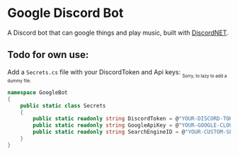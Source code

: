 # Google Discord Bot
A Discord bot that can google things and play music, built with [DiscordNET](https://discordnet.dev/).

## Todo for own use:
Add a `Secrets.cs` file with your DiscordToken and Api keys:
<sub><sub>Sorry, to lazy to add a dummy file.</sub></sub>
```cs
namespace GoogleBot
{
    public static class Secrets
    {
        public static readonly string DiscordToken = @"YOUR-DISCORD-TOKEN";
        public static readonly string GoogleApiKey = @"YOUR-GOOGLE-CLOUD-API-KEY";
        public static readonly string SearchEngineID = @"YOUR-CUSTOM-SEARCHENGINE-ID";
    }
}

```
